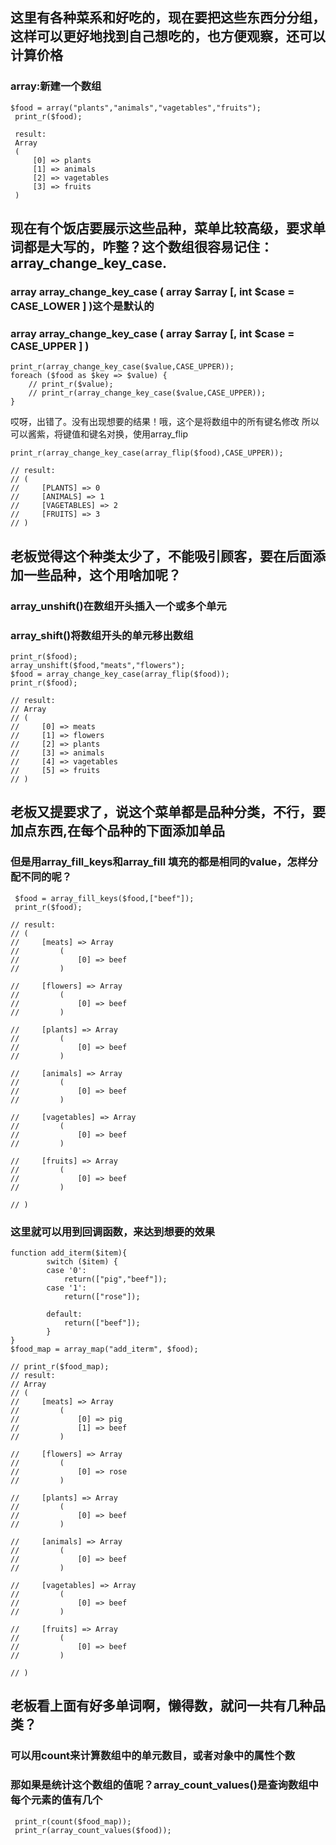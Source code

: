 
## 这里有各种菜系和好吃的，现在要把这些东西分分组，这样可以更好地找到自己想吃的，也方便观察，还可以计算价格

### array:新建一个数组
```
$food = array("plants","animals","vagetables","fruits");
 print_r($food);

 result:
 Array
 (
     [0] => plants
     [1] => animals
     [2] => vagetables
     [3] => fruits
 )
```

## 现在有个饭店要展示这些品种，菜单比较高级，要求单词都是大写的，咋整？这个数组很容易记住：array_change_key_case.
### array array_change_key_case ( array $array [, int $case = CASE_LOWER ] )这个是默认的
### array array_change_key_case ( array $array [, int $case = CASE_UPPER ] )

```
print_r(array_change_key_case($value,CASE_UPPER));
foreach ($food as $key => $value) {
	// print_r($value);
	// print_r(array_change_key_case($value,CASE_UPPER));
}
```

哎呀，出错了。没有出现想要的结果！哦，这个是将数组中的所有键名修改
所以可以酱紫，将键值和键名对换，使用array_flip

```
print_r(array_change_key_case(array_flip($food),CASE_UPPER));
```
```
// result:
// (
//     [PLANTS] => 0
//     [ANIMALS] => 1
//     [VAGETABLES] => 2
//     [FRUITS] => 3
// )
```

## 老板觉得这个种类太少了，不能吸引顾客，要在后面添加一些品种，这个用啥加呢？
### array_unshift()在数组开头插入一个或多个单元
### array_shift()将数组开头的单元移出数组

```
print_r($food);
array_unshift($food,"meats","flowers");
$food = array_change_key_case(array_flip($food));
print_r($food);
```
```
// result:
// Array
// (
//     [0] => meats
//     [1] => flowers
//     [2] => plants
//     [3] => animals
//     [4] => vagetables
//     [5] => fruits
// )
```

## 老板又提要求了，说这个菜单都是品种分类，不行，要加点东西,在每个品种的下面添加单品
### 但是用array_fill_keys和array_fill 填充的都是相同的value，怎样分配不同的呢？
```
 $food = array_fill_keys($food,["beef"]);
 print_r($food);
```
```
// result:
// (
//     [meats] => Array
//         (
//             [0] => beef
//         )

//     [flowers] => Array
//         (
//             [0] => beef
//         )

//     [plants] => Array
//         (
//             [0] => beef
//         )

//     [animals] => Array
//         (
//             [0] => beef
//         )

//     [vagetables] => Array
//         (
//             [0] => beef
//         )

//     [fruits] => Array
//         (
//             [0] => beef
//         )

// )
```


### 这里就可以用到回调函数，来达到想要的效果
```
function add_iterm($item){
		switch ($item) {
		case '0':
			return(["pig","beef"]);
		case '1':
			return(["rose"]);
		
		default:
			return(["beef"]);
		}
}
$food_map = array_map("add_iterm", $food);

```
```
// print_r($food_map);
// result:
// Array
// (
//     [meats] => Array
//         (
//             [0] => pig
//             [1] => beef
//         )

//     [flowers] => Array
//         (
//             [0] => rose
//         )

//     [plants] => Array
//         (
//             [0] => beef
//         )

//     [animals] => Array
//         (
//             [0] => beef
//         )

//     [vagetables] => Array
//         (
//             [0] => beef
//         )

//     [fruits] => Array
//         (
//             [0] => beef
//         )

// )
```

## 老板看上面有好多单词啊，懒得数，就问一共有几种品类？
### 可以用count来计算数组中的单元数目，或者对象中的属性个数
### 那如果是统计这个数组的值呢？array_count_values()是查询数组中每个元素的值有几个

```
 print_r(count($food_map));
 print_r(array_count_values($food));
```






































